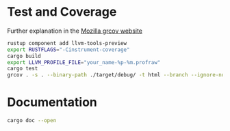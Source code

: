 


# Test and Coverage
Further explanation in the [Mozilla grcov website](https://github.com/mozilla/grcov)

```sh
rustup component add llvm-tools-preview
export RUSTFLAGS="-Cinstrument-coverage"
cargo build
export LLVM_PROFILE_FILE="your_name-%p-%m.profraw"
cargo test
grcov . -s . --binary-path ./target/debug/ -t html --branch --ignore-not-existing -o ./target/debug/coverage/
```

# Documentation
```sh
cargo doc --open
```